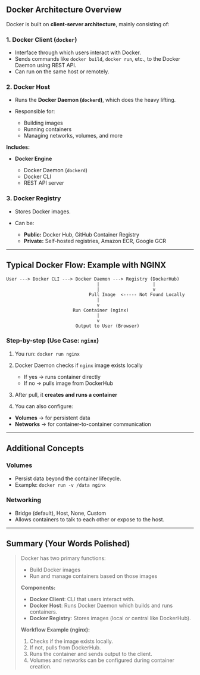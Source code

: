 ## **Docker Architecture Overview**

Docker is built on **client-server architecture**, mainly consisting of:

### 1. **Docker Client (`docker`)**

* Interface through which users interact with Docker.
* Sends commands like `docker build`, `docker run`, etc., to the Docker Daemon using REST API.
* Can run on the same host or remotely.

### 2. **Docker Host**

* Runs the **Docker Daemon (`dockerd`)**, which does the heavy lifting.
* Responsible for:

  * Building images
  * Running containers
  * Managing networks, volumes, and more

**Includes:**

* **Docker Engine**

  * Docker Daemon (`dockerd`)
  * Docker CLI
  * REST API server

### 3. **Docker Registry**

* Stores Docker images.
* Can be:

  * **Public:** Docker Hub, GitHub Container Registry
  * **Private:** Self-hosted registries, Amazon ECR, Google GCR

---

##  **Typical Docker Flow: Example with NGINX**

```text
User ---> Docker CLI ---> Docker Daemon ---> Registry (DockerHub) 
                                  |                    |
                                  |                    v
                               Pull Image  <----- Not Found Locally
                                  |
                                  v
                         Run Container (nginx)
                                  |
                                  v
                          Output to User (Browser)
```

### Step-by-step (Use Case: `nginx`)

1. You run: `docker run nginx`
2. Docker Daemon checks if `nginx` image exists locally

   *  If yes → runs container directly
   *  If no → pulls image from DockerHub
3.  After pull, it **creates and runs a container**
4.  You can also configure:

   * **Volumes** → for persistent data
   * **Networks** → for container-to-container communication

---

##  Additional Concepts

###  **Volumes**

* Persist data beyond the container lifecycle.
* Example: `docker run -v /data nginx`

###  **Networking**

* Bridge (default), Host, None, Custom
* Allows containers to talk to each other or expose to the host.

---

## Summary (Your Words Polished)

> Docker has two primary functions:
>
> * Build Docker images
> * Run and manage containers based on those images
>
> **Components:**
>
> * **Docker Client**: CLI that users interact with.
> * **Docker Host**: Runs Docker Daemon which builds and runs containers.
> * **Docker Registry**: Stores images (local or central like DockerHub).
>
> **Workflow Example (nginx):**
>
> 1. Checks if the image exists locally.
> 2. If not, pulls from DockerHub.
> 3. Runs the container and sends output to the client.
> 4. Volumes and networks can be configured during container creation.

